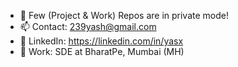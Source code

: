 - 💬 Few (Project & Work) Repos are in private mode!
- 📫 Contact: 239yash@gmail.com
- 🔗 LinkedIn: https://linkedin.com/in/yasx
- 💼 Work: SDE at BharatPe, Mumbai (MH)

